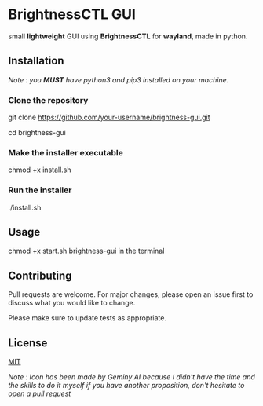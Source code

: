 # BrightnessCTL GUI
small **lightweight** GUI using **BrightnessCTL** for **wayland**, made in python. 

## Installation
*Note : you **MUST** have python3 and pip3 installed on your machine.*

### Clone the repository
git clone https://github.com/your-username/brightness-gui.git

cd brightness-gui

### Make the installer executable
chmod +x install.sh

### Run the installer
./install.sh

## Usage
chmod +x start.sh
brightness-gui in the terminal

## Contributing
Pull requests are welcome. For major changes, please open an issue first to discuss what you would like to change.

Please make sure to update tests as appropriate.

## License
[MIT](https://choosealicense.com/licenses/mit/)



*Note : Icon has been made by Geminy AI because
I didn't have the time and the skills to do it myself
if you have another proposition, don't hesitate to open a pull request*
